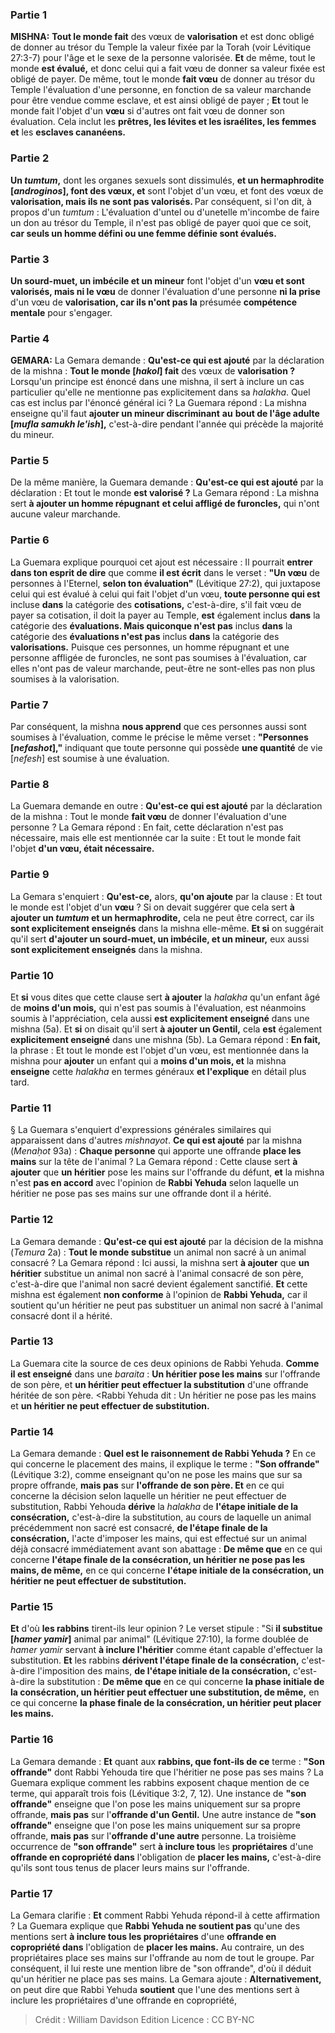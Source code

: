
### Partie 1
<strong>MISHNA:</strong> <b>Tout le monde fait</b> des vœux de <b>valorisation</b> et est donc obligé de donner au trésor du Temple la valeur fixée par la Torah (voir Lévitique 27:3-7) pour l'âge et le sexe de la personne valorisée. <b>Et</b> de même, tout le monde <b>est évalué,</b> et donc celui qui a fait vœu de donner sa valeur fixée est obligé de payer. De même, tout le monde <b>fait vœu</b> de donner au trésor du Temple l'évaluation d'une personne, en fonction de sa valeur marchande pour être vendue comme esclave, et est ainsi obligé de payer ; <b>Et</b> tout le monde fait l'objet d'un <b>vœu</b> si d'autres ont fait vœu de donner son évaluation. Cela inclut les <b>prêtres, les lévites et les israélites, les femmes et</b> les <b>esclaves cananéens.</b>

### Partie 2
<b>Un <i>tumtum</i>,</b> dont les organes sexuels sont dissimulés, <b>et un hermaphrodite [<i>androginos</i>], font des vœux, et</b> sont l'objet d'un vœu, et font</b> des vœux de <b>valorisation, mais ils ne sont pas valorisés. </b> Par conséquent, si l'on dit, à propos d'un <i>tumtum</i> : L'évaluation d'untel ou d'unetelle m'incombe de faire un don au trésor du Temple, il n'est pas obligé de payer quoi que ce soit, <b>car seuls un homme défini ou une femme définie sont évalués.</b>

### Partie 3
<b>Un sourd-muet, un imbécile et un mineur</b> font l'objet d'un <b>vœu et sont valorisés, mais ni le vœu</b> de donner l'évaluation d'une personne <b>ni la prise</b> d'un vœu de <b>valorisation, car ils n'ont pas la</b> présumée <b>compétence mentale</b> pour s'engager.

### Partie 4
<strong>GEMARA:</strong> La Gemara demande : <b>Qu'est-ce qui est ajouté</b> par la déclaration de la mishna : <b>Tout le monde [<i>hakol</i>] fait</b> des vœux de <b>valorisation ?</b> Lorsqu'un principe est énoncé dans une mishna, il sert à inclure un cas particulier qu'elle ne mentionne pas explicitement dans sa <i>halakha</i>. Quel cas est inclus par l'énoncé général ici ? La Guemara répond : La mishna enseigne qu'il faut <b>ajouter un mineur discriminant</b> <b>au</b> <b>bout de l'âge adulte [<i>mufla samukh le'ish</i>],</b> c'est-à-dire pendant l'année qui précède la majorité du mineur.

### Partie 5
De la même manière, la Guemara demande : <b>Qu'est-ce qui est ajouté</b> par la déclaration : Et tout le monde <b>est valorisé ?</b> La Gemara répond : La mishna sert <b>à ajouter un homme répugnant</b> <b>et celui affligé de furoncles,</b> qui n'ont aucune valeur marchande.

### Partie 6
La Guemara explique pourquoi cet ajout est nécessaire : Il pourrait <b>entrer dans ton esprit de dire</b> que comme <b>il est écrit</b> dans le verset : <b>"Un vœu</b> de personnes à l'Eternel, <b>selon ton évaluation"</b> (Lévitique 27:2), qui juxtapose celui qui est évalué à celui qui fait l'objet d'un vœu, <b>toute personne qui est</b> incluse <b>dans</b> la catégorie des <b>cotisations,</b> c'est-à-dire, s'il fait vœu de payer sa cotisation, il doit la payer au Temple, <b>est</b> également inclus <b>dans</b> la catégorie des <b>évaluations. Mais quiconque n'est pas</b> inclus <b>dans</b> la catégorie des <b>évaluations n'est pas</b> inclus <b>dans</b> la catégorie des <b>valorisations.</b> Puisque ces personnes, un homme répugnant et une personne affligée de furoncles, ne sont pas soumises à l'évaluation, car elles n'ont pas de valeur marchande, peut-être ne sont-elles pas non plus soumises à la valorisation.

### Partie 7
Par conséquent, la mishna <b>nous apprend</b> que ces personnes aussi sont soumises à l'évaluation, comme le précise le même verset : <b>"Personnes [<i>nefashot</i>],"</b> indiquant que toute personne qui possède <b>une quantité</b> de vie [<i>nefesh</i>] est soumise à une évaluation.

### Partie 8
La Guemara demande en outre : <b>Qu'est-ce qui est ajouté</b> par la déclaration de la mishna : Tout le monde <b>fait vœu</b> de donner l'évaluation d'une personne ? La Gemara répond : En fait, cette déclaration n'est pas nécessaire, mais elle est mentionnée car la suite : Et tout le monde fait l'objet <b>d'un vœu, était nécessaire.</b>

### Partie 9
La Gemara s'enquiert : <b>Qu'est-ce,</b> alors, <b>qu'on ajoute</b> par la clause : Et tout le monde est l'objet d'un <b>vœu</b> ? Si</b> on devait suggérer que cela sert <b>à ajouter un <i>tumtum</i> et un hermaphrodite,</b> cela ne peut être correct, car ils <b>sont explicitement enseignés</b> dans la mishna elle-même. <b>Et si</b> on suggérait qu'il sert <b>d'ajouter un sourd-muet, un imbécile, et un mineur,</b> eux aussi <b>sont explicitement enseignés</b> dans la mishna.

### Partie 10
Et <b>si</b> vous dites que cette clause sert <b>à ajouter</b> la <i>halakha</i> qu'un enfant âgé de <b>moins d'un mois,</b> qui n'est pas soumis à l'évaluation, est néanmoins soumis à l'appréciation, cela aussi <b>est explicitement enseigné</b> dans une mishna (5a). Et <b>si</b> on disait qu'il sert <b>à ajouter un Gentil,</b> cela <b>est</b> également <b>explicitement enseigné</b> dans une mishna (5b). La Gemara répond : <b>En fait,</b> la phrase : Et tout le monde est l'objet d'un vœu, est mentionnée dans la mishna pour <b>ajouter</b> un enfant qui a <b>moins d'un mois, et</b> la mishna <b>enseigne</b> cette <i>halakha</i> en termes généraux <b>et l'explique</b> en détail plus tard.

### Partie 11
§ La Guemara s'enquiert d'expressions générales similaires qui apparaissent dans d'autres <i>mishnayot</i>. <b>Ce qui est ajouté</b> par la mishna (<i>Menaḥot</i> 93a) : <b>Chaque personne</b> qui apporte une offrande <b>place les mains</b> sur la tête de l'animal ? La Gemara répond : Cette clause sert <b>à ajouter</b> que <b>un héritier</b> pose les mains sur l'offrande du défunt, <b>et</b> la mishna n'est <b>pas en accord</b> avec l'opinion de <b>Rabbi Yehuda</b> selon laquelle un héritier ne pose pas ses mains sur une offrande dont il a hérité.

### Partie 12
La Gemara demande : <b>Qu'est-ce qui est ajouté</b> par la décision de la mishna (<i>Temura</i> 2a) : <b>Tout le monde substitue</b> un animal non sacré à un animal consacré ? La Gemara répond : Ici aussi, la mishna sert <b>à ajouter</b> que <b>un héritier</b> substitue un animal non sacré à l'animal consacré de son père, c'est-à-dire que l'animal non sacré devient également sanctifié. <b>Et</b> cette mishna est également <b>non conforme</b> à l'opinion de <b>Rabbi Yehuda,</b> car il soutient qu'un héritier ne peut pas substituer un animal non sacré à l'animal consacré dont il a hérité.

### Partie 13
La Guemara cite la source de ces deux opinions de Rabbi Yehuda. <b>Comme il est enseigné</b> dans une <i>baraita</i> : <b>Un héritier pose les mains</b> sur l'offrande de son père, et <b>un héritier peut effectuer la substitution</b> d'une offrande héritée de son père. <Rabbi Yehuda dit : Un héritier ne pose pas les mains</b> et <b>un héritier ne peut effectuer de substitution.</b>

### Partie 14
La Gemara demande : <b>Quel est le raisonnement de Rabbi Yehuda ?</b> En ce qui concerne le placement des mains, il explique le terme : <b>"Son offrande"</b> (Lévitique 3:2), comme enseignant qu'on ne pose les mains que sur sa propre offrande, <b>mais pas</b> sur <b>l'offrande de son père. Et</b> en ce qui concerne la décision selon laquelle un héritier ne peut effectuer de substitution, Rabbi Yehouda <b>dérive</b> la <i>halakha</i> de <b>l'étape initiale de la consécration,</b> c'est-à-dire la substitution, au cours de laquelle un animal précédemment non sacré est consacré, <b>de l'étape finale de la consécration,</b> l'acte d'imposer les mains, qui est effectué sur un animal déjà consacré immédiatement avant son abattage : <b>De même que</b> en ce qui concerne <b>l'étape finale de la consécration, un héritier ne pose pas les mains, de même,</b> en ce qui concerne <b>l'étape initiale de la consécration, un héritier ne peut effectuer de substitution.</b>

### Partie 15
<b>Et</b> d'où <b>les rabbins</b> tirent-ils leur opinion ? Le verset stipule : "Si <b>il substitue [<i>hamer yamir</i>]</b> animal par animal" (Lévitique 27:10), la forme doublée de <i>hamer yamir</i> servant <b>à inclure l'héritier</b> comme étant capable d'effectuer la substitution. <b>Et</b> les rabbins <b>dérivent l'étape finale de la consécration,</b> c'est-à-dire l'imposition des mains, <b>de l'étape initiale de la consécration,</b> c'est-à-dire la substitution : <b>De même que</b> en ce qui concerne <b>la phase initiale de la consécration, un héritier peut effectuer une substitution, de même,</b> en ce qui concerne <b>la phase finale de la consécration, un héritier peut placer les mains.</b>

### Partie 16
La Gemara demande : <b>Et</b> quant aux <b>rabbins, que font-ils de ce</b> terme : <b>"Son offrande"</b> dont Rabbi Yehouda tire que l'héritier ne pose pas ses mains ? La Guemara explique comment les rabbins exposent chaque mention de ce terme, qui apparaît trois fois (Lévitique 3:2, 7, 12). Une instance de <b>"son offrande"</b> enseigne que l'on pose les mains uniquement sur sa propre offrande, <b>mais pas</b> sur l'<b>offrande d'un Gentil.</b> Une autre instance de <b>"son offrande"</b> enseigne que l'on pose les mains uniquement sur sa propre offrande, <b>mais pas</b> sur l'<b>offrande d'une autre</b> personne. La troisième occurrence de <b>"son offrande"</b> sert <b>à inclure tous</b> les <b>propriétaires</b> d'une <b>offrande en copropriété dans</b> l'obligation de <b>placer les mains,</b> c'est-à-dire qu'ils sont tous tenus de placer leurs mains sur l'offrande.

### Partie 17
La Gemara clarifie : <b>Et</b> comment Rabbi Yehuda répond-il à cette affirmation ? La Guemara explique que <b>Rabbi Yehuda ne soutient pas</b> qu'une des mentions sert <b>à inclure tous les propriétaires</b> d'une <b>offrande en copropriété dans</b> l'obligation de <b>placer les mains.</b> Au contraire, un des propriétaires place ses mains sur l'offrande au nom de tout le groupe. Par conséquent, il lui reste une mention libre de "son offrande", d'où il déduit qu'un héritier ne place pas ses mains. La Gemara ajoute : <b>Alternativement,</b> on peut dire que Rabbi Yehuda <b>soutient</b> que l'une des mentions sert à inclure les propriétaires d'une offrande en copropriété,

>Crédit : William Davidson Edition
>Licence : CC BY-NC